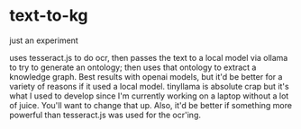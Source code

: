 # text-to-kg
just an experiment

uses tesseract.js to do ocr, then passes the text to a local model via ollama to try to generate an ontology; then uses that ontology to extract a knowledge graph. Best results with openai models, but it'd be better for a variety of reasons if it used a local model. tinyllama is absolute crap but it's what I used to develop since I'm currently working on a laptop without a lot of juice. You'll want to change that up. Also, it'd be better if something more powerful than tesseract.js was used for the ocr'ing.
